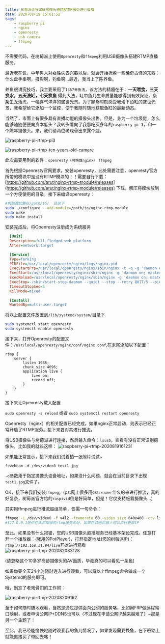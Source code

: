 ```yaml
---
title: 树莓派连接USB摄像头搭建RTMP服务进行直播
date: 2020-08-19 15:01:52
tags: 
    - raspberry pi
    - nginx
    - openresty
    - usb camera
    - ffmpeg
---
```


不需要代码，在树莓派上使用`Openresty`和`ffmpeg`利用USB摄像头搭建RTMP直播服务。
<!-- more -->

最近老在说，中年男人~~对女性失去兴趣~~以后，就会开始折腾一些稀奇古怪的东西：什么盘手串啊，摄影啊，钓鱼啊...最近，我当上了陈养鱼。

养鱼很讲究技巧，我主要采用了`1357养鱼法`，该方法的精髓在于：**一天喂食，三天换水，五天洗缸，七天换鱼**  得此大法，缸中鱼儿生命质量能够得到有效保证，条条生龙活虎，一幅喜气洋洋的盛世光景。为了能够时刻感受我治下鱼缸的盛世光景，我希望给它添加一个监控，便于我随时随地获取鱼缸的最新动态。

当然了，市面上有很多具有直播功能的摄像头出售，但是，身为一个垃圾佬，怎么能够随随便便向资本低头？我转头看向了我那吃灰多年的`raspberry pi 3`，和一个陈年摄像头。来，我们请两位老戏骨出来露个脸。

![raspberry-pi-rtmp-pi3](https://blog.uliian.com/raspberry-pi-rtmp-202081915416.jpg)

![raspberry-pi-rtmp-ten-years-old-camare](https://blog.uliian.com/raspberry-pi-rtmp-202081915436.jpg)


此次需要用到的软件：`openresty（可换成nginx）` `ffmpeg`

首先根据Openresty官网要求，安装openresty，此处需要注意，openresty官方所带的模块中是没有RTMP模块的！！需要自行下载：
[https://github.com/arut/nginx-rtmp-module/releases](https://github.com/arut/nginx-rtmp-module/releases)
下载，解压将模块放到一个方便使用的目录，接下来编译openresty：
```bash
#例如我放置在/path/to/  目录下
sudo ./configure --add-module=/path/to/nginx-rtmp-module
sudo make
sudo make install
```

安装完成后，将Openresty注册成为系统服务

```ini
  [Unit]
  Description=full-fledged web platform
  After=network.target
  
  [Service]
  Type=forking
  PIDFile=/usr/local/openresty/nginx/logs/nginx.pid
  ExecStartPre=/usr/local/openresty/nginx/sbin/nginx -t -q -g 'daemon on; master_process on;'
  ExecStart=/usr/local/openresty/nginx/sbin/nginx -g 'daemon on; master_process on;'
  ExecReload=/usr/local/openresty/nginx/sbin/nginx -g 'daemon on; master_process on;' -s reload
  ExecStop=-/sbin/start-stop-daemon --quiet --stop --retry QUIT/5 --pidfile /usr/local/openresty/nginx/logs/nginx.pid
  TimeoutStopSec=5
  KillMode=mixed
  
  [Install]
  WantedBy=multi-user.target

```

将以上配置文件放置到`/lib/systemd/system/`目录下
```bash
sudo systemctl start openresty
sudo systemctl enable openresty
```

接下来，打开Openresty的配置文件：`/usr/local/openresty/nginx/conf/nginx.conf`,在末尾添加以下配置：
```
rtmp {
    server {
        listen 1935;
        chunk_size 4096;
        application live {
            live on;
            record off;
        }
    }
}
```

接下来让Openresty载入配置 

`sudo openresty -s reload` 或者 `sudo systemctl restart openresty`

Openresty（nginx）的相关配置已经完成，如果nginx正常启动，则表示已经正常开启了RTMP服务。接下来要对其进行推流。

将USB摄像头与树莓派进行连接，然后输入命令：`lsusb`，查看有没有正常识别摄像头，比如我的就长这样：
![raspberry-pi-rtmp-2020819161231](https://blog.uliian.com/raspberry-pi-rtmp-2020819161231.png)

如果能正常显示，接下来我们试着拍一张照片试试~

`fswebcam -d /dev/video0 test1.jpg`

`-d`参数用于指定摄像头设备地址，如果没什么问题，就会在当前目录下出现`test1.jpg`文件了。

OK，接下来我们安装`ffmpeg`。(ps:网上很多用`GStreamer`什么的来进行推流，真的好复杂，树莓派官方给的`raspivid`倒是好简单，但是！它仅支持板载摄像头...)

其实用ffmpeg进行推流超级简单，仅需一句命令：

```bash
ffmpeg -i /dev/video0 -f v4l2 -framerate 60 -video_size 640x480 -c:v libx264  -g 10 -f flv rtmp://127.0.0.1/live
#127.0.0.1是你在本机架设的rtmp服务地址，如果在其他机器上可以自行更改IP
```
至此，如果没有什么报错，您的USB摄像头直播服务已经基本架设完成。任意打开一个播放器：(我用的PotPlayer)，打开指定地址(您的树莓派IP)：`rtmp://192.168.31.94/live`开始进行观看
![raspberry-pi-rtmp-202082083128](https:////blog.uliian.com/raspberry-pi-rtmp-202082083128.png)

(请忽略这个10多岁高龄摄像头的AV画质，毕竟真的可以看见一条鱼)


如果你要全天24小时随时连入进行观看，可以将以上ffmpeg命令做成一个Systemd的服务即可。

哦，别忘了老戏骨们的工作照：

![raspberry-pi-rtmp-20208209192](https://blog.uliian.com/raspberry-pi-rtmp-20208209192.jpg)

至于如何随时随地观看，当然是通过提供面向公网的服务咯，比如用FRP做远程端口映射，或者申请公网IP+DDNS也可以（不过现在申请公网IP越来越难了）~那是另一个主题了！

至此，我已经能愉快地随时观察我的鱼儿情况了，如果发现需要换鱼，在下班路上就能直接买了带回去咯！